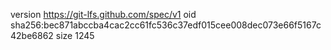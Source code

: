 version https://git-lfs.github.com/spec/v1
oid sha256:bec871abccba4cac2cc61fc536c37edf015cee008dec073e66f5167c42be6862
size 1245
